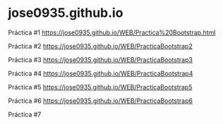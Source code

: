 # jose0935.github.io
Práctica #1 https://jose0935.github.io/WEB/Practica%20Bootstrap.html

Práctica #2 https://jose0935.github.io/WEB/PracticaBootstrap2

Práctica #3 https://jose0935.github.io/WEB/PracticaBootstrap3

Práctica #4 https://jose0935.github.io/WEB/PracticaBootstrap4

Práctica #5 https://jose0935.github.io/WEB/PracticaBootstrap5

Práctica #6 https://jose0935.github.io/WEB/PracticaBootstrap6

Práctica #7 

